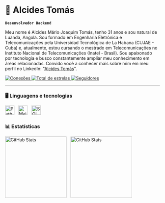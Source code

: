 # 📡 Alcides Tomás  

**`Desenvolvedor Backend`**

Meu nome é Alcides Mário Joaquim Tomás, tenho 31 anos e sou natural de Luanda, Angola. Sou formado em Engenharia Eletrônica e Telecomunicações pela Universidad Tecnológica de La Habana (CUJAE - Cuba) e, atualmente, estou cursando o mestrado em Telecomunicações no Instituto Nacional de Telecomunicações (Inatel - Brasil). Sou apaixonado por tecnologia e busco constantemente ampliar meu conhecimento em áreas relacionadas. Convido você a conhecer mais sobre mim em meu perfil no LinkedIn: "[Alcides Tomás](https://www.linkedin.com/in/alcides-tom%C3%A1s-a40482205/)".

<p align="left">
    <a href="https://www.linkedin.com/in/alcides-tom%C3%A1s-a40482205/">
        <img 
            alt="Conexões" 
            title="Vem fazer parte da minha rede" 
            src="https://img.shields.io/badge/-LinkedIn-%230077B5?style=for-the-badge&logo=linkedin&logoColor=white"
        />
    </a>
    <a href="https://github.com/Alcides30?tab=repositories&sort=stargazers">
        <img 
            alt="Total de estrelas" 
            title="Total de estrelas GitHub" 
            src="https://custom-icon-badges.demolab.com/github/stars/Alcides30?color=55960c&style=for-the-badge&labelColor=488207&logo=star&label=estrelas"
        />
    </a>
    <a href="https://github.com/Alcides30?tab=followers">
        <img 
            alt="Seguidores" 
            title="Me siga no GitHub" 
            src="https://custom-icon-badges.demolab.com/github/followers/Alcides30?color=%23E1AD0E&labelColor=C79600&style=for-the-badge&logo=github&label=Seguidores&logoColor=white"
        />
    </a>
</p>

---

### 🖥️ Linguagens e tecnologias
<img 
    align="left" 
    alt="Python" 
    title="Python"
    width="30px" 
    style="padding-right: 10px;" 
    src="https://cdn.jsdelivr.net/gh/devicons/devicon@latest/icons/python/python-original.svg" 
/>


<img 
    align="left" 
    alt="Matlab" 
    title="Matlab"
    width="30px" 
    style="padding-right: 10px;" 
    src="https://cdn.jsdelivr.net/gh/devicons/devicon@latest/icons/matlab/matlab-original.svg" 
/>

<img 
    align="left" 
    alt="SQL" 
    title="SQL"
    width="30px" 
    style="padding-right: 10px;" 
    src="https://cdn.jsdelivr.net/gh/devicons/devicon@latest/icons/azuresqldatabase/azuresqldatabase-original.svg"         
/>

<br/>
<br/>

### 📊 Estatísticas

<p>
  <img 
    align="left" 
    alt="GitHub Stats" 
    height="200" 
    style="padding-right: 10px;" 
    src="https://github-readme-stats.vercel.app/api?username=Alcides30&show_icons=true&theme=tokyonight&include_all_commits=true&locale=pt-br" 
  />

<img 
      align="left" 
      alt="GitHub Stats" 
      height="200" 
      src="https://github-readme-stats.vercel.app/api/top-langs/?username=Alcides30&theme=tokyonight&layout=compact&custom_title=Tecnologias&langs_count=3" 
  />

</p>
